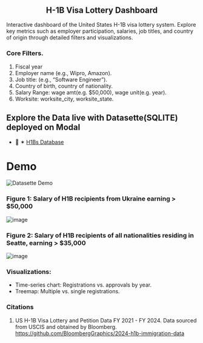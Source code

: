 <h2 align="center" style="margin-top:-10px">H-1B Visa Lottery Dashboard</h2> 

Interactive dashboard of the United States H-1B visa lottery system. Explore key metrics such as employer participation, salaries, job titles, and country of origin through detailed filters and visualizations. 

### **Core Filters.** 
1. Fiscal year
2. Employer name (e.g., Wipro, Amazon).
3. Job title: (e.g., “Software Engineer”).
4. Country of birth, country of nationality.
5. Salary Range: wage amt(e.g. $50,000), wage unit(e.g. year).
6. Worksite: worksite_city, worksite_state.

## Explore the Data live with Datasette(SQLITE) deployed on Modal 

- 🔸 ✶ [H1Bs Database](https://lnshuti--h1b-data-explorer-ui.modal.run)

# Demo 

![Datasette Demo](honebs_cleaned.gif)


### **Figure 1:** Salary of H1B recipients from Ukraine earning > $50,000

![image](https://github.com/user-attachments/assets/e5277697-77aa-4879-90de-df6ad1d63581)

### **Figure 2:** Salary of H1B recipients of all nationalities residing in Seatte, earning > $35,000

![image](https://github.com/user-attachments/assets/332c05a3-db8e-402e-b40f-098a4e5701dc)

### Visualizations:
- Time-series chart: Registrations vs. approvals by year.
- Treemap: Multiple vs. single registrations.

### Citations

1. US H-1B Visa Lottery and Petition Data FY 2021 - FY 2024. Data sourced from USCIS and obtained by Bloomberg.  https://github.com/BloombergGraphics/2024-h1b-immigration-data
